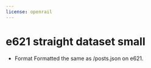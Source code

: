 ```yaml
---
license: openrail
---
```

# e621 straight dataset small

* Format
Formatted the same as /posts.json on e621.